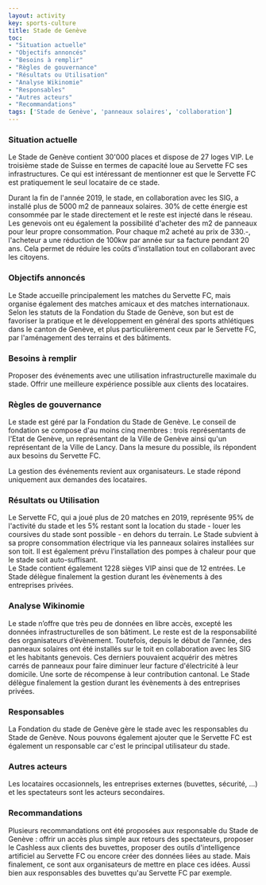 ```yaml
---
layout: activity
key: sports-culture
title: Stade de Genève
toc:
- "Situation actuelle"
- "Objectifs annoncés"
- "Besoins à remplir"
- "Règles de gouvernance"
- "Résultats ou Utilisation"
- "Analyse Wikinomie"
- "Responsables"
- "Autres acteurs"
- "Recommandations"
tags: ['Stade de Genève', 'panneaux solaires', 'collaboration']
---
```


### Situation actuelle

Le Stade de Genève contient 30'000 places et dispose de 27 loges VIP. Le troisième stade de Suisse en termes de capacité loue au Servette FC ses infrastructures. Ce qui est intéressant de mentionner est que le Servette FC est pratiquement le seul locataire de ce stade.

Durant la fin de l'année 2019, le stade, en collaboration avec les SIG, a installé plus de 5000 m2 de panneaux solaires. 30% de cette énergie est consommée par le stade directement et le reste est injecté dans le réseau. Les genevois ont eu également la possibilité d'acheter des m2 de panneaux pour leur propre consommation. Pour chaque m2 acheté au prix de 330.-, l'acheteur a une réduction de 100kw par année sur sa facture pendant 20 ans. Cela permet de réduire les coûts d'installation tout en collaborant avec les citoyens.

### Objectifs annoncés

Le Stade accueille principalement les matches du Servette FC, mais organise également des matches amicaux et des matches internationaux. Selon les statuts de la Fondation du Stade de Genève, son but est de favoriser la pratique et le développement en général des sports athlétiques dans le canton de Genève, et plus particulièrement ceux par le Servette FC, par l'aménagement des terrains et des bâtiments.

### Besoins à remplir

Proposer des événements avec une utilisation infrastructurelle maximale du stade. Offrir une meilleure expérience possible aux clients des locataires. 

### Règles de gouvernance

Le stade est géré par la Fondation du Stade de Genève. Le conseil de fondation se compose d'au moins cinq membres : trois représentants de l'Etat de Genève, un représentant de la Ville de Genève ainsi qu'un représentant de la Ville de Lancy. Dans la mesure du possible, ils répondent aux besoins du Servette FC. 

La gestion des événements revient aux organisateurs. Le stade répond uniquement aux demandes des locataires.

### Résultats ou Utilisation

Le Servette FC, qui a joué plus de 20 matches en 2019, représente 95% de l'activité du stade et les 5% restant sont la location du stade - louer les coursives du stade sont possible - en dehors du terrain.
Le Stade subvient à sa propre consommation électrique via les panneaux solaires installées sur son toit. Il est également prévu l’installation des pompes à chaleur pour que le stade soit auto-suffisant.  
Le Stade contient également 1228 sièges VIP ainsi que de 12 entrées.
Le Stade délègue finalement la gestion durant les évènements à des entreprises privées.

### Analyse Wikinomie

Le stade n’offre que très peu de données en libre accès, excepté les données infrastructurelles de son bâtiment. Le reste est de la responsabilité des organisateurs d’évènement. Toutefois, depuis le début de l’année, des panneaux solaires ont été installés sur le toit en collaboration avec les SIG et les habitants genevois. Ces derniers pouvaient acquérir des mètres carrés de panneaux pour faire diminuer leur facture d'électricité à leur domicile. Une sorte de récompense à leur contribution cantonal.
Le Stade délègue finalement la gestion durant les évènements à des entreprises privées.


### Responsables

La Fondation du stade de Genève gère le stade avec les responsables du Stade de Genève. Nous pouvons également ajouter que le Servette FC est également un responsable car c'est le principal utilisateur du stade. 

### Autres acteurs

Les locataires occasionnels, les entreprises externes (buvettes, sécurité, ...) et les spectateurs sont les acteurs secondaires.

### Recommandations

Plusieurs recommandations ont été proposées aux responsable du Stade de Genève : offrir un accès plus simple aux retours des spectateurs, proposer le Cashless aux clients des buvettes, proposer des outils d'intelligence artificiel au Servette FC ou encore créer des données liées au stade. Mais finalement, ce sont aux organisateurs de mettre en place ces idées. Aussi bien aux responsables des buvettes qu'au Servette FC par exemple.